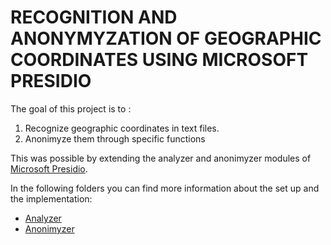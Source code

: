 # RECOGNITION AND ANONYMYZATION OF GEOGRAPHIC COORDINATES USING MICROSOFT PRESIDIO


The goal of this project is to :

1. Recognize geographic coordinates in text files.
2. Anonimyze them through specific functions

This was possible by extending the analyzer and anonimyzer modules of [Microsoft Presidio](https://microsoft.github.io/presidio).

In the following folders you can find more information about the set up and the implementation:

- [Analyzer](https://github.com/btessa99/Tesi-Anonimyzer/blob/main/analyzer.md)
- [Anonimyzer](https://github.com/btessa99/Tesi-Anonimyzer/blob/main/anonimyzer.md)



